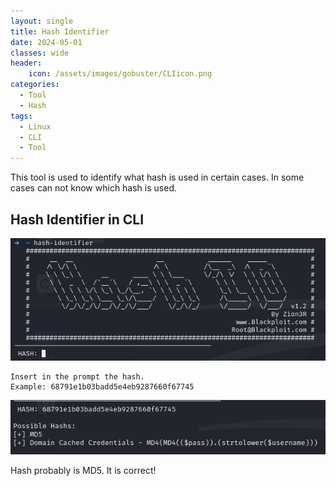 ```yaml
---
layout: single
title: Hash Identifier
date: 2024-05-01
classes: wide
header:
    icon: /assets/images/gobuster/CLIicon.png
categories:
  - Tool
  - Hash
tags:
  - Linux
  - CLI
  - Tool
---
```


This tool is used to identify what hash is used in certain cases. In some cases can not know which hash is used.

## Hash Identifier in CLI

![](/assets/images/HashIdentifier/HashIdentifier.PNG)

```
Insert in the prompt the hash.
Example: 68791e1b03badd5e4eb9287660f67745
```

![](/assets/images/HashIdentifier/PosibleHashes.PNG)

Hash probably is MD5. It is correct!